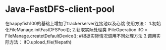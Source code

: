# Java-FastDFS-client-pool

在happyfish100的基础上增加了trackerserver连接池以及心跳
使用方法：
1.初始化FileManage.initFastDFSPool();
2.获取实际处理类   IFileOperation ifO = FileManage.createtDefaultDevice();
#根据实际情况调用不同处理方法
3.调用实际方法： ifO.upload_file(filepath)
